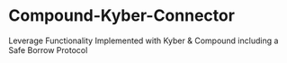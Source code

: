 # Compound-Kyber-Connector
Leverage Functionality Implemented with Kyber & Compound including a Safe Borrow Protocol
